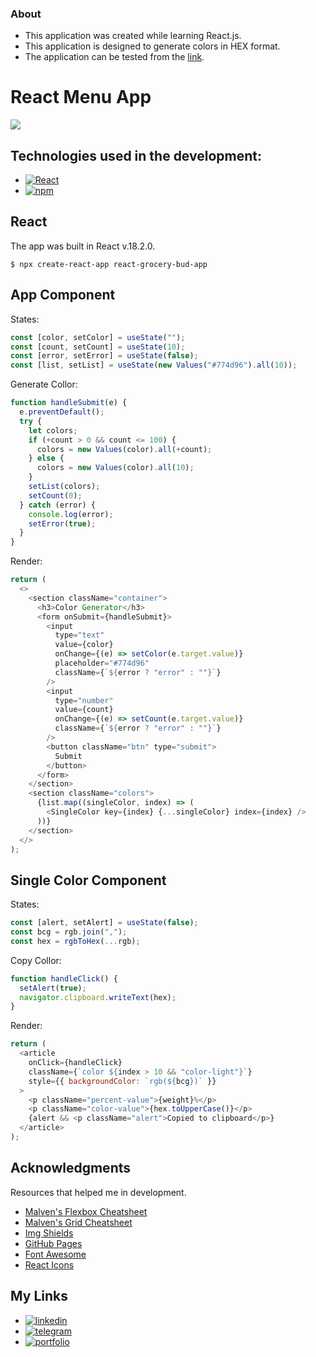 ### About

- This application was created while learning React.js.
- This application is designed to generate colors in HEX format.
- The application can be tested from the [link](https://s1een.github.io/react-color-app/ "link").

# React Menu App

![](https://www.devopsschool.com/blog/wp-content/uploads/2022/03/reactjs-benefits.jpg)

## Technologies used in the development:

- [![React][react.js]][react-url]
- [![npm][npm.com]][npm-url]

## React

The app was built in React v.18.2.0.

`$ npx create-react-app react-grocery-bud-app`

## App Component

States:

```javascript
const [color, setColor] = useState("");
const [count, setCount] = useState(10);
const [error, setError] = useState(false);
const [list, setList] = useState(new Values("#774d96").all(10));
```

Generate Collor:

```javascript
function handleSubmit(e) {
  e.preventDefault();
  try {
    let colors;
    if (+count > 0 && count <= 100) {
      colors = new Values(color).all(+count);
    } else {
      colors = new Values(color).all(10);
    }
    setList(colors);
    setCount(0);
  } catch (error) {
    console.log(error);
    setError(true);
  }
}
```

Render:

```javascript
return (
  <>
    <section className="container">
      <h3>Color Generator</h3>
      <form onSubmit={handleSubmit}>
        <input
          type="text"
          value={color}
          onChange={(e) => setColor(e.target.value)}
          placeholder="#774d96"
          className={`${error ? "error" : ""}`}
        />
        <input
          type="number"
          value={count}
          onChange={(e) => setCount(e.target.value)}
          className={`${error ? "error" : ""}`}
        />
        <button className="btn" type="submit">
          Submit
        </button>
      </form>
    </section>
    <section className="colors">
      {list.map((singleColor, index) => (
        <SingleColor key={index} {...singleColor} index={index} />
      ))}
    </section>
  </>
);
```

## Single Color Component

States:

```javascript
const [alert, setAlert] = useState(false);
const bcg = rgb.join(",");
const hex = rgbToHex(...rgb);
```

Copy Collor:

```javascript
function handleClick() {
  setAlert(true);
  navigator.clipboard.writeText(hex);
}
```

Render:

```javascript
return (
  <article
    onClick={handleClick}
    className={`color ${index > 10 && "color-light"}`}
    style={{ backgroundColor: `rgb(${bcg})` }}
  >
    <p className="percent-value">{weight}%</p>
    <p className="color-value">{hex.toUpperCase()}</p>
    {alert && <p className="alert">Copied to clipboard</p>}
  </article>
);
```

## Acknowledgments

Resources that helped me in development.

- [Malven's Flexbox Cheatsheet](https://flexbox.malven.co/)
- [Malven's Grid Cheatsheet](https://grid.malven.co/)
- [Img Shields](https://shields.io)
- [GitHub Pages](https://pages.github.com)
- [Font Awesome](https://fontawesome.com)
- [React Icons](https://react-icons.github.io/react-icons/search)

## My Links

- [![linkedin][linkedin.com]][linkedin-url]
- [![telegram][telegram.com]][telegram-url]
- [![portfolio][portfolio.com]][portfolio-url]
  <!-- MARKDOWN LINKS & IMAGES -->
  <!-- https://www.markdownguide.org/basic-syntax/#reference-style-links -->
  [product-screenshot]: images/main.png
  [react.js]: https://img.shields.io/badge/React_18.2.0-20232A?style=for-the-badge&logo=react&logoColor=61DAFB
  [react-url]: https://reactjs.org/
  [npm.com]: https://img.shields.io/badge/NPM-20232A?style=for-the-badge&logo=npm&logoColor=764abc
  [npm-url]: https://www.npmjs.com/
  [linkedin.com]: https://img.shields.io/badge/LinkedIn-20232A?style=for-the-badge&logo=linkedin&logoColor=wgute
  [linkedin-url]: https://www.linkedin.com/in/dmitry-morozov-082288228/
  [telegram.com]: https://img.shields.io/badge/Telegram-20232A?style=for-the-badge&logo=telegram&logoColor=white
  [telegram-url]: https://t.me/r3ason_why
  [portfolio.com]: https://img.shields.io/badge/Portfolio-20232A?style=for-the-badge&logo=github&logoColor=white
  [portfolio-url]: https://s1een.github.io/my_cv_site/
